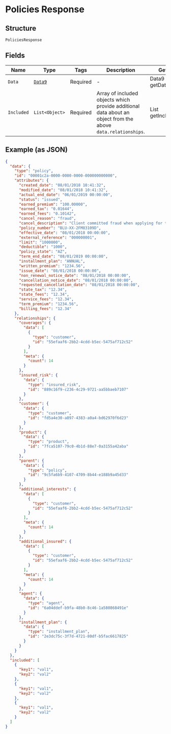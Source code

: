 
# Policies Response

## Structure

`PoliciesResponse`

## Fields

| Name | Type | Tags | Description | Getter | Setter |
|  --- | --- | --- | --- | --- | --- |
| `Data` | [`Data9`](../../doc/models/data-9.md) | Required | - | Data9 getData() | setData(Data9 data) |
| `Included` | `List<Object>` | Required | Array of included objects which provide additional data about an object from the<br>above `data.relationships`. | List<Object> getIncluded() | setIncluded(List<Object> included) |

## Example (as JSON)

```json
{
  "data": {
    "type": "policy",
    "id": "00001c2a-0000-0000-0000-000000000000",
    "attributes": {
      "created_date": "08/01/2018 10:41:32",
      "modified_date": "08/01/2018 10:41:32",
      "actual_end_date": "06/01/2019 00:00:00",
      "status": "issued",
      "earned_premium": "100.00000",
      "earned_tax": "0.01644",
      "earned_fees": "0.10142",
      "cancel_reason": "fraud",
      "cancel_description": "Client committed fraud when applying for this policy.",
      "policy_number": "BLU-XX-2FM83109D",
      "effective_date": "08/01/2018 00:00:00",
      "external_reference": "000000001",
      "limit": "1000000",
      "deductible": "1000",
      "policy_state": "AZ",
      "term_end_date": "08/01/2019 00:00:00",
      "installment_plan": "ANNUAL",
      "written_premium": "1234.56",
      "issue_date": "08/01/2018 00:00:00",
      "non_renewal_notice_date": "08/01/2018 00:00:00",
      "cancellation_notice_date": "08/01/2018 00:00:00",
      "requested_cancellation_date": "08/01/2018 00:00:00",
      "state_tax": "12.34",
      "state_fees": "12.34",
      "service_fees": "12.34",
      "term_premium": "1234.56",
      "billing_fees": "12.34"
    },
    "relationships": {
      "coverages": {
        "data": [
          {
            "type": "customer",
            "id": "55efaaf6-2bb2-4cdd-b5ec-5475af712c52"
          }
        ],
        "meta": {
          "count": 14
        }
      },
      "insured_risk": {
        "data": {
          "type": "insured_risk",
          "id": "889c16f9-c236-4c29-9721-aa5bbaeb7107"
        }
      },
      "customer": {
        "data": {
          "type": "customer",
          "id": "fd5a4e30-a897-4383-a0a4-bd62970f6d23"
        }
      },
      "product": {
        "data": {
          "type": "product",
          "id": "7fca5107-79c0-4b1d-88e7-0a3155a42aba"
        }
      },
      "parent": {
        "data": {
          "type": "policy",
          "id": "9c5fa6b9-4107-4709-8b44-e188b9a45d33"
        }
      },
      "additional_interests": {
        "data": [
          {
            "type": "customer",
            "id": "55efaaf6-2bb2-4cdd-b5ec-5475af712c52"
          }
        ],
        "meta": {
          "count": 14
        }
      },
      "additional_insured": {
        "data": [
          {
            "type": "customer",
            "id": "55efaaf6-2bb2-4cdd-b5ec-5475af712c52"
          }
        ],
        "meta": {
          "count": 14
        }
      },
      "agent": {
        "data": {
          "type": "agent",
          "id": "6a04ddef-b9fa-48b0-8c46-1a580868491e"
        }
      },
      "installment_plan": {
        "data": {
          "type": "installment_plan",
          "id": "2e3dc75c-3f7d-4721-80df-b5fac6617825"
        }
      }
    }
  },
  "included": [
    {
      "key1": "val1",
      "key2": "val2"
    },
    {
      "key1": "val1",
      "key2": "val2"
    },
    {
      "key1": "val1",
      "key2": "val2"
    }
  ]
}
```

